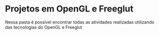 # Projetos em OpenGL e Freeglut

Nessa pasta é possível encontrar todas as atividades realizadas utilizando das tecnologias do OpenGL e Freeglut